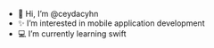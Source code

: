 - 🌸 Hi, I’m @ceydacyhn
- ✨ I’m interested in mobile application development
- 💻 I’m currently learning swift


<!---
ceydacyhn/ceydacyhn is a ✨ special ✨ repository because its `README.md` (this file) appears on your GitHub profile.
You can click the Preview link to take a look at your changes.
--->

